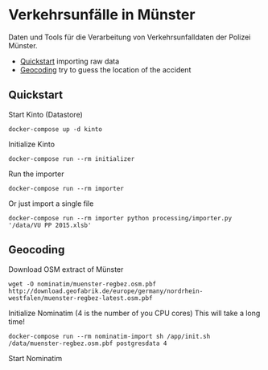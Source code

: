 # Verkehrsunfälle in Münster

Daten und Tools für die Verarbeitung von Verkehrsunfalldaten der Polizei Münster.

- [Quickstart](#quickstart) importing raw data
- [Geocoding](#geocoding) try to guess the location of the accident

## Quickstart

Start Kinto (Datastore)

    docker-compose up -d kinto

Initialize Kinto

    docker-compose run --rm initializer

Run the importer

    docker-compose run --rm importer

Or just import a single file

    docker-compose run --rm importer python processing/importer.py '/data/VU PP 2015.xlsb'

## Geocoding

Download OSM extract of Münster

    wget -O nominatim/muenster-regbez.osm.pbf http://download.geofabrik.de/europe/germany/nordrhein-westfalen/muenster-regbez-latest.osm.pbf

Initialize Nominatim (4 is the number of you CPU cores) This will take a long time!

    docker-compose run --rm nominatim-import sh /app/init.sh /data/muenster-regbez.osm.pbf postgresdata 4

Start Nominatim
